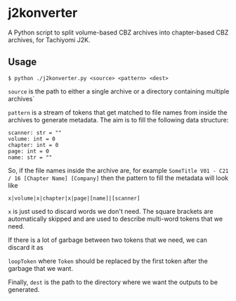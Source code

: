 # j2konverter
A Python script to split volume-based CBZ archives into chapter-based CBZ archives, for Tachiyomi J2K.

## Usage

`$ python ./j2konverter.py <source> <pattern> <dest>`

`source` is the path to either a single archive or a directory containing multiple archives`

`pattern` is a stream of tokens that get matched to file names from inside the archives to generate metadata. The aim is to fill the following data structure:
```
scanner: str = ""
volume: int = 0
chapter: int = 0
page: int = 0
name: str = ""
```

So, if the file names inside the archive are, for example
`SomeTitle V01 - C21 / 16 [Chapter Name] [Company]`
then the pattern to fill the metadata will look like

`x|volume|x|chapter|x|page|[name]|[scanner]`

`x` is just used to discard words we don't need. The square brackets are automatically skipped and are used to describe multi-word tokens that we need. 

If there is a lot of garbage between two tokens that we need, we can discard it as

`loopToken` where `Token` should be replaced by the first token after the garbage that we want.

Finally, `dest` is the path to the directory where we want the outputs to be generated.
